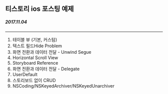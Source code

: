 ## 티스토리 ios 포스팅 예제
##### 2017.11.04

---

1. 테이블 뷰 (기본, 커스텀)
2. 텍스트 필드Hide Problem
3. 화면 전환과 데이터 전달 - Unwind Segue
4. Horizontal Scroll View
5. Storyboard Reference
6. 화면 전환과 데이터 전달 - Delegate
7. UserDefault
8. 스토리보드 없이 CRUD
9. NSCoding/NSKeyedArchiver/NSKeyedUnarchiver

